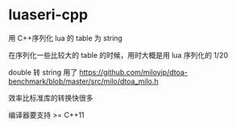 # luaseri-cpp
用 C++序列化 lua 的 table 为 string

在序列化一些比较大的 table 的时候，用时大概是用 lua 序列化的 1/20

double 转 string 用了 https://github.com/miloyip/dtoa-benchmark/blob/master/src/milo/dtoa_milo.h

效率比标准库的转换快很多

编译器要支持 >= C++11
